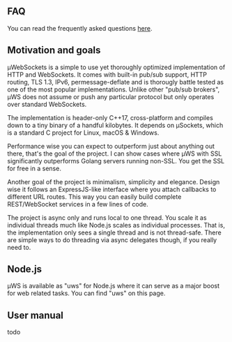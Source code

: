## FAQ
You can read the frequently asked questions [here](FAQ.md).

## Motivation and goals
µWebSockets is a simple to use yet thoroughly optimized implementation of HTTP and WebSockets.
It comes with built-in pub/sub support, HTTP routing, TLS 1.3, IPv6, permessage-deflate and is thorougly battle tested as one of the most popular implementations.
Unlike other "pub/sub brokers", µWS does not assume or push any particular protocol but only operates over standard WebSockets.

The implementation is header-only C++17, cross-platform and compiles down to a tiny binary of a handful kilobytes.
It depends on µSockets, which is a standard C project for Linux, macOS & Windows.

Performance wise you can expect to outperform just about anything out there, that's the goal of the project.
I can show cases where µWS with SSL significantly outperforms Golang servers running non-SSL. You get the SSL for free in a sense.

Another goal of the project is minimalism, simplicity and elegance.
Design wise it follows an ExpressJS-like interface where you attach callbacks to different URL routes.
This way you can easily build complete REST/WebSocket services in a few lines of code.

The project is async only and runs local to one thread. You scale it as individual threads much like Node.js scales as individual processes. That is, the implementation only sees a single thread and is not thread-safe. There are simple ways to do threading via async delegates though, if you really need to.

## Node.js
µWS is available as "uws" for Node.js where it can serve as a major boost for web related tasks. You can find "uws" on this page.

## User manual
todo

